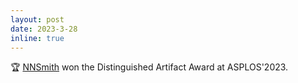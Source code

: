 ```yaml
---
layout: post
date: 2023-3-28
inline: true
---
```


🏆 [NNSmith](https://github.com/ganler/nnsmith-asplos-artifact) won the Distinguished Artifact Award at ASPLOS'2023.
